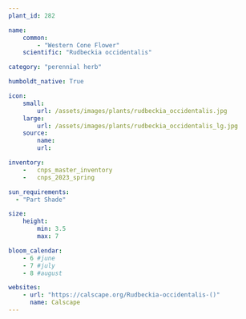 ```yaml
---
plant_id: 282

name: 
    common:  
        - "Western Cone Flower"    
    scientific: "Rudbeckia occidentalis"  

category: "perennial herb"

humboldt_native: True

icon: 
    small: 
        url: /assets/images/plants/rudbeckia_occidentalis.jpg 
    large: 
        url: /assets/images/plants/rudbeckia_occidentalis_lg.jpg 
    source: 
        name: 
        url: 

inventory: 
    -   cnps_master_inventory
    -   cnps_2023_spring

sun_requirements:
  - "Part Shade"

size:
    height: 
        min: 3.5
        max: 7

bloom_calendar: 
    - 6 #june
    - 7 #july
    - 8 #august

websites: 
    - url: "https://calscape.org/Rudbeckia-occidentalis-()"
      name: Calscape
---
```




